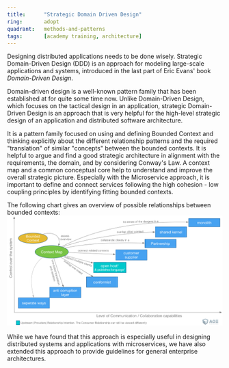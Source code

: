 ```yaml
---
title:      "Strategic Domain Driven Design"
ring:       adopt
quadrant:   methods-and-patterns
tags:       [academy training, architecture]
---
```


Designing distributed applications needs to be done wisely. Strategic Domain-Driven Design (DDD) is an approach for modeling large-scale applications and systems, introduced in the last part of Eric Evans' book *Domain-Driven Design*.

Domain-driven design is a well-known pattern family that has been established at for quite some time now. Unlike Domain-Driven Design, which focuses on the tactical design in an application, strategic Domain-Driven Design is an approach that is very helpful for the high-level strategic design of an application and distributed software architecture.

It is a pattern family focused on using and defining Bounded Context and thinking explicitly about the different relationship patterns and the required "translation" of similar "concepts" between the bounded contexts. It is helpful to argue and find a good strategic architecture in alignment with the requirements, the domain, and by considering Conway's Law. A context map and a common conceptual core help to understand and improve the overall strategic picture. Especially with the Microservice approach, it is important to define and connect services following the high cohesion - low coupling principles by identifying fitting bounded contexts.

The following chart gives an overview of possible relationships between bounded contexts:
![strategic-domain-driven-design-relationships](/images/strategic-domain-driven-design-relationships.png)

While we have found that this approach is especially useful in designing distributed systems and applications with microservices, we have also extended this approach to provide guidelines for general enterprise architectures.
